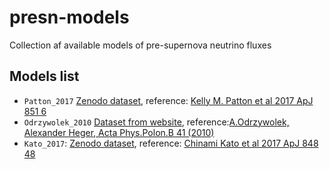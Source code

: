 # presn-models
Collection af available models of pre-supernova neutrino fluxes

## Models list

* `Patton_2017` [Zenodo dataset]( http://doi.org/10.5281/zenodo.2626645), reference: [Kelly M. Patton et al 2017 ApJ 851 6](https://iopscience.iop.org/article/10.3847/1538-4357/aa95c4)
* `Odrzywolek_2010` [Dataset from website](http://th.if.uj.edu.pl/~odrzywolek/psns/index.html), reference:[A.Odrzywolek, Alexander Heger, Acta Phys.Polon.B 41 (2010)](https://inspirehep.net/authors/1017039)
* `Kato_2017`: [Zenodo dataset](https://zenodo.org/records/3768052), reference: [Chinami Kato et al 2017 ApJ 848 48](https://iopscience.iop.org/article/10.3847/1538-4357/aa8b72)

